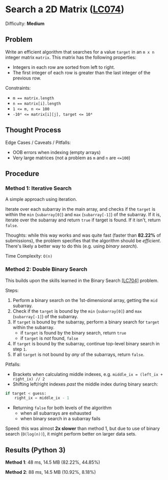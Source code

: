 # Search a 2D Matrix ([LC074](https://leetcode.com/problems/search-a-2d-matrix/))
Difficulty: **Medium**

## Problem

Write an efficient algorithm that searches for a value `target` in an `m x n` integer matrix `matrix`. This matrix has the following properties:
- Integers in each row are sorted from left to right.
- The first integer of each row is greater than the last integer of the previous row.

Constraints:
- `m == matrix.length`
- `n == matrix[i].length`
- `1 <= m, n <= 100`
- `-10⁴ <= matrix[i][j], target <= 10⁴`

## Thought Process

Edge Cases / Caveats / Pitfalls:
- OOB errors when indexing (empty arrays)
- Very large matrices (not a problem as `m` and `n` are `<=100`)

## Procedure

### Method 1: Iterative Search

A simple approach using iteration.

Iterate over each subarray in the main array, and checks if the `target` is within the `min` (`subarray[0]`) and `max` (`subarray[-1]`) of the subarray.  If it is, iterate over the subarray and return `true` if target is found.  If it isn't, return `false`.

Thoughts:  while this way works and was quite fast (faster than **82.22%** of submissions), the problem specifies that the algorithm should be *efficient*.  There's likely a better way to do this (e.g. using *binary search*).

Time Complexity: `O(n)`

### Method 2: Double Binary Search

This builds upon the skills learned in the Binary Search [[LC704]](https://leetcode.com/problems/binary-search/) problem.

Steps:
1. Perform a binary search on the 1st-dimensional array, getting the `mid` subarray.
2. Check if the `target` is bound by the `min` (`subarray[0]`) and `max` (`subarray[-1]`) of the subarray.
3. If `target` is bound by the subarray, perform a binary search for `target` within the subarray.
    - if `target` is found by the binary search, return `true`
    - if `target` is *not* found, `false`
4. If `target` is bound by the subarray, continue top-level binary search in step `1`.
5. If all `target` is not bound by *any* of the subarrays, return `false`.

Pitfalls:
- Brackets when calculating middle indexes, e.g. `middle_ix = (left_ix + right_ix) // 2`
- Shifting left/right indexes *past* the middle index during binary search:
```python
if target < guess:
    right_ix = middle_ix - 1
```
- Returning `false` for both levels of the algorithm
    - when all subarrays are exhausted
    - when binary search in a subarray fails

Speed: this was almost **2x slower** than method 1, but due to use of binary search (`O(log(n))`), it might perform better on larger data sets.

## Results (Python 3)

**Method 1**: 48 ms, 14.5 MB (82.22%, 44.85%)

**Method 2**: 88 ms, 14.5 MB (10.92%, 8.18%)
